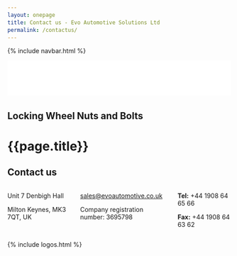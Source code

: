 ```yaml
---
layout: onepage
title: Contact us - Evo Automotive Solutions Ltd
permalink: /contactus/
---
```

{% include navbar.html %}

<section class="has-text-white has-background-black evoheader  full-width">
  <div class="header-logo is-centered">
    <a href="/"><img class="is-centered" src="/assets/evo_logo_sm.png"  alt="Evo Automotive Solutions Ltd logo"></a><br>
    <h2 class="title is-5 has-text-centered has-text-white">Locking Wheel Nuts and Bolts</h2>
  </div>
</section>
<h1 class="is-sr-only">{{page.title}}</h1>
<main class="content">
    <section class="container section has-background-light">
      <h2 class="title is-3 has-text-centered">Contact us</h2>
      <div class="mb-5">
          <div class="columns is-multiline">
          <div class="column is-4 mb-5 has-text-centered">
              <span class="bulma-fa-mixin"><i class="fa-solid fa-2x fa-location-dot"></i></span>
              <p class="mb-1">Unit 7 Denbigh Hall</p>
              <p class="mb-0">Milton Keynes, MK3 7QT, UK</p>
          </div>
          <div class="column is-4 mb-5 has-text-centered">
              <span class="bulma-fa-mixin"><i class="fa-solid fa-2x fa-envelope"></i></span>
              <p class="mb-1"><a href="mailto:sales@evoautomotive.co.uk">sales@evoautomotive.co.uk</a></p>
              <p class="mb-0">Company registration number: 3695798</p>
          </div>
          <div class="column is-4 has-text-centered">
              <span class="bulma-fa-mixin"><i class="fa-solid fa-2x fa-phone"></i></span>
              <p class="mb-1"><strong>Tel:</strong> +44 1908 64 65 66</p>
              <p class="mb-0"><strong>Fax:</strong> +44 1908 64 63 62</p>
          </div>
          </div>
      </div>
      <a name="replacement"></a>
  </section>


{% include logos.html %}
</main>